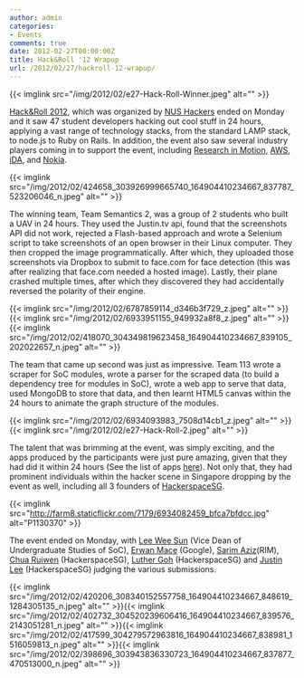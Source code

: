```yaml
---
author: admin
categories:
- Events
comments: true
date: 2012-02-27T00:00:00Z
title: Hack&Roll '12 Wrapup
url: /2012/02/27/hackroll-12-wrapup/
---
```


{{< imglink src="/img/2012/02/e27-Hack-Roll-Winner.jpeg" alt="" >}}

<a href="/2012/02/hackroll-2012/" target="_blank">Hack&amp;Roll 2012</a>, which was organized by <a href="/about/" target="_blank">NUS Hackers</a> ended on Monday and it saw 47 student developers hacking out cool stuff in 24 hours, applying a vast range of technology stacks, from the standard LAMP stack, to node.js to Ruby on Rails. In addition, the event also saw several industry players coming in to support the event, including <a href="http://www.rim.com/" target="_blank">Research in Motion</a>, <a href="https://aws.amazon.com/" target="_blank">AWS</a>, <a href="http://www.ida.gov.sg/home/index.aspx" target="_blank">iDA</a>, and <a href="https://www.nokia.com/sg-en/" target="_blank">Nokia</a>.

{{< imglink src="/img/2012/02/424658_303926999665740_164904410234667_837787_523206046_n.jpeg" alt="" >}}

The winning team, Team Semantics 2, was a group of 2 students who built a UAV in 24 hours. They used the Justin.tv api, found that the screenshots API did not work, rejected a Flash-based approach and wrote a Selenium script to take screenshots of an open browser in their Linux computer. They then cropped the image programmatically. After which, they uploaded those screenshots via Dropbox to submit to face.com for face detection (this was after realizing that face.com needed a hosted image). Lastly, their plane crashed multiple times, after which they discovered they had accidentally reversed the polarity of their engine.

{{< imglink src="/img/2012/02/6787859114_d346b3f729_z.jpeg" alt="" >}}{{< imglink src="/img/2012/02/6933951155_949932a8f8_z.jpeg" alt="" >}}{{< imglink src="/img/2012/02/418070_304349819623458_164904410234667_839105_202022657_n.jpeg" alt="" >}}

The team that came up second was just as impressive. Team 113 wrote a scraper for SoC modules, wrote a parser for the scraped data (to build a dependency tree for modules in SoC), wrote a web app to serve that data, used MongoDB to store that data, and then learnt HTML5 canvas within the 24 hours to animate the graph structure of the modules.

{{< imglink src="/img/2012/02/6934093983_7508d14cb1_z.jpeg" alt="" >}}{{< imglink src="/img/2012/02/e27-Hack-Roll-2.jpeg" alt="" >}}

The talent that was brimming at the event, was simply exciting, and the apps produced by the participants were just pure amazing, given that they had did it within 24 hours (See the list of apps <a href="/2012/02/hackroll-2012/" target="_blank">here</a>). Not only that, they had prominent individuals within the hacker scene in Singapore dropping by the event as well, including all 3 founders of <a href="http://hackerspace.sg/" target="_blank">HackerspaceSG</a>.

{{< imglink src="http://farm8.staticflickr.com/7179/6934082459_bfca7bfdcc.jpg" alt="P1130370" >}}

The event ended on Monday, with <a href="http://www.comp.nus.edu.sg/~leews/" target="_blank">Lee Wee Sun</a> (Vice Dean of Undergraduate Studies of SoC), <a href="http://www.erwanmace.com/" target="_blank">Erwan Mace</a> (Google), <a href="http://sg.linkedin.com/in/sarimaziz" target="_blank">Sarim Aziz</a>(RIM), <a href="http://sg.linkedin.com/in/ruiwen" target="_blank">Chua Ruiwen</a> (HackerspaceSG), <a href="http://sg.linkedin.com/in/luthergoh" target="_blank">Luther Goh</a> (HackerspaceSG) and <a href="http://justinlee.sg/" target="_blank">Justin Lee</a> (HackerspaceSG) judging the various submissions.

{{< imglink src="/img/2012/02/420206_308340152557758_164904410234667_848619_1284305135_n.jpeg" alt="" >}}{{< imglink src="/img/2012/02/402732_304520239606416_164904410234667_839576_2143051281_n.jpeg" alt="" >}}{{< imglink src="/img/2012/02/417599_304279572963816_164904410234667_838981_1516059813_n.jpeg" alt="" >}}{{< imglink src="/img/2012/02/398696_303943836330723_164904410234667_837877_470513000_n.jpeg" alt="" >}}

